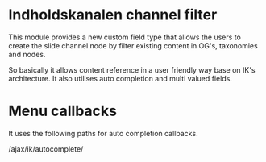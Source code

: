 # Indholdskanalen channel filter
This module provides a new custom field type that allows the users to create the
slide channel node by filter existing content in OG's, taxonomies and nodes.

So basically it allows content reference in a user friendly way base on IK's
architecture. It also utilises auto completion and multi valued fields.

# Menu callbacks
It uses the following paths for auto completion callbacks.

  /ajax/ik/autocomplete/<type>
